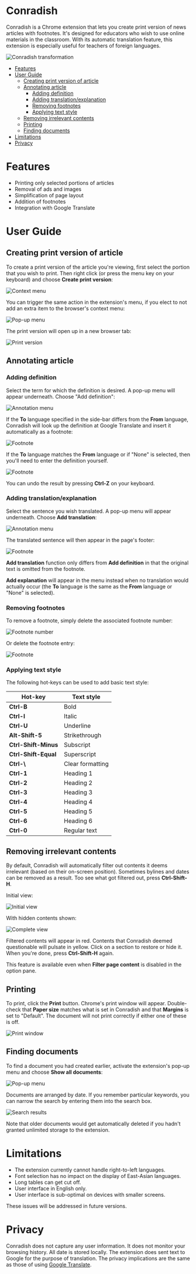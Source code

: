 # Conradish

Conradish is a Chrome extension that lets you create print version of news articles with footnotes. It's designed for educators who wish to use online materials in the classroom. With its automatic translation feature, this extension is especially useful for teachers of foreign languages.

![Conradish transformation](doc/img/transform-1.jpg)

* [Features](#features)
* [User Guide](#user-guide)
  - [Creating print version of article](#creating-print-version-of-article)
  - [Annotating article](#annotating-article)
     - [Adding definition](#adding-definition)
     - [Adding translation/explanation](#adding-translationexplanation)
     - [Removing footnotes](#removing-footnotes)
     - [Applying text style](#applying-text-style)
  - [Removing irrelevant contents](#removing-irrelevant-contents)
  - [Printing](#printing)
  - [Finding documents](#finding-documents)
* [Limitations](#limitations)
* [Privacy](#privacy)

# Features

* Printing only selected portions of articles
* Removal of ads and images
* Simplification of page layout
* Addition of footnotes
* Integration with Google Translate

# User Guide

## Creating print version of article

To create a print version of the article you're viewing, first select the portion that you wish to print. Then right click (or press the menu key on your keyboard) and choose **Create print version**:

![Context menu](doc/img/capture-1.jpg)

You can trigger the same action in the extension's menu, if you elect to not add an extra item to the browser's context menu:

![Pop-up menu](doc/img/capture-2.jpg)

The print version will open up in a new browser tab:

![Print version](doc/img/document-1.jpg)

## Annotating article

### Adding definition

Select the term for which the definition is desired. A pop-up menu will appear underneath. Choose "Add definition":

![Annotation menu](doc/img/annotate-1.jpg)

If the **To** language specified in the side-bar differs from the **From** language, Conradish will look up the definition at Google Translate and insert it automatically as a footnote:

![Footnote](doc/img/footnote-1.jpg)

If the **To** language matches the **From** language or if "None" is selected, then you'll need to enter the definition yourself.

![Footnote](doc/img/footnote-2.jpg)

You can undo the result by pressing **Ctrl-Z** on your keyboard.

### Adding translation/explanation

Select the sentence you wish translated. A pop-up menu will appear underneath. Choose **Add translation**:

![Annotation menu](doc/img/annotate-2.jpg)

The translated sentence will then appear in the page's footer:

![Footnote](doc/img/footnote-3.jpg)

**Add translation** function only differs from **Add definition** in that the original text is omitted from the footnote.

**Add explanation** will appear in the menu instead when no translation would actually occur (the **To** language is the same as the **From** language or "None" is selected).

### Removing footnotes

To remove a footnote, simply delete the associated footnote number:

![Footnote number](doc/img/footnote-number-1.jpg)

Or delete the footnote entry:

![Footnote](doc/img/footnote-4.jpg)

### Applying text style

The following hot-keys can be used to add basic text style:

| Hot-key              | Text style        |
|----------------------|-------------------|
| **Ctrl-B**           | Bold              |
| **Ctrl-I**           | Italic            |
| **Ctrl-U**           | Underline         |
| **Alt-Shift-5**      | Strikethrough     |
| **Ctrl-Shift-Minus** | Subscript         |
| **Ctrl-Shift-Equal** | Superscript       |
| **Ctrl-\\**          | Clear formatting  |
| **Ctrl-1**           | Heading 1         |
| **Ctrl-2**           | Heading 2         |
| **Ctrl-3**           | Heading 3         |
| **Ctrl-4**           | Heading 4         |
| **Ctrl-5**           | Heading 5         |
| **Ctrl-6**           | Heading 6         |
| **Ctrl-0**           | Regular text      |

## Removing irrelevant contents

By default, Conradish will automatically filter out contents it deems irrelevant (based on their on-screen position). Sometimes bylines and dates can be removed as a result. Too see what got filtered out, press **Ctrl-Shift-H**.

Initial view:

![Initial view](doc/img/filter-1.jpg)

With hidden contents shown:

![Complete view](doc/img/filter-2.jpg)

Filtered contents will appear in red. Contents that Conradish deemed questionable will pulsate in yellow. Click on a section to restore or hide it. When you're done, press **Ctrl-Shift-H** again.

This feature is available even when **Filter page content** is disabled in the option pane.

## Printing

To print, click the **Print** button. Chrome's print window will appear. Double-check that **Paper size** matches what is set in Conradish and that **Margins** is set to "Default". The document will not print correctly if either one of these is off.

![Print window](doc/img/print-1.jpg)

## Finding documents

To find a document you had created earlier, activate the extension's pop-up menu and choose **Show all documents**:

![Pop-up menu](doc/img/pop-up-1.jpg)

Documents are arranged by date. If you remember particular keywords, you can narrow the search by entering them into the search box.

![Search results](doc/img/search-1.jpg)

Note that older documents would get automatically deleted if you hadn't granted unlimited storage to the extension.

# Limitations

* The extension currently cannot handle right-to-left languages.
* Font selection has no impact on the display of East-Asian languages.
* Long tables can get cut off.
* User interface in English only.
* User interface is sub-optimal on devices with smaller screens.

These issues will be addressed in future versions.

# Privacy

Conradish does not capture any user information. It does not monitor your browsing history. All date is stored locally. The extension does sent text to Google for the purpose of translation. The privacy implications are the same as those of using [Google Translate](https://policies.google.com/privacy).

